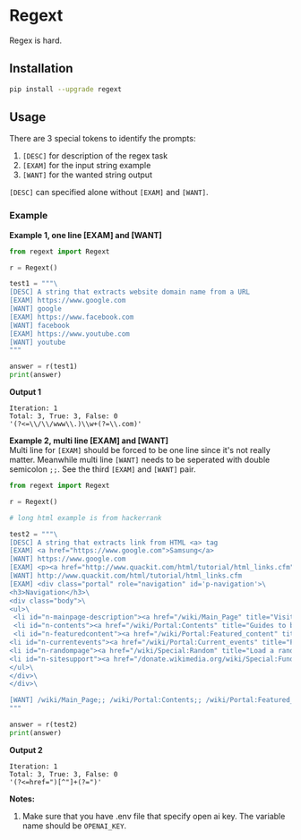 # Regext

Regex is hard.

## Installation

```bash
pip install --upgrade regext
```

## Usage

There are 3 special tokens to identify the prompts:

1. `[DESC]` for description of the regex task
2. `[EXAM]` for the input string example
3. `[WANT]` for the wanted string output

`[DESC]` can specified alone without `[EXAM]` and `[WANT]`.

### Example

**Example 1, one line [EXAM] and [WANT]**

```python
from regext import Regext

r = Regext()

test1 = """\
[DESC] A string that extracts website domain name from a URL
[EXAM] https://www.google.com
[WANT] google
[EXAM] https://www.facebook.com
[WANT] facebook
[EXAM] https://www.youtube.com
[WANT] youtube
"""

answer = r(test1)
print(answer)
```

**Output 1**

```
Iteration: 1
Total: 3, True: 3, False: 0
'(?<=\\/\\/www\\.)\\w+(?=\\.com)'
```

**Example 2, multi line [EXAM] and [WANT]** \
Multi line for `[EXAM]` should be forced to be one line since it's not really matter. Meanwhile multi line `[WANT]` needs to be seperated with double semicolon `;;`. See the third `[EXAM]` and `[WANT]` pair.

```python
from regext import Regext

r = Regext()

# long html example is from hackerrank

test2 = """\
[DESC] A string that extracts link from HTML <a> tag
[EXAM] <a href="https://www.google.com">Samsung</a>
[WANT] https://www.google.com
[EXAM] <p><a href="http://www.quackit.com/html/tutorial/html_links.cfm">Example Link</a></p>
[WANT] http://www.quackit.com/html/tutorial/html_links.cfm
[EXAM] <div class="portal" role="navigation" id='p-navigation'>\
<h3>Navigation</h3>\
<div class="body">\
<ul>\
 <li id="n-mainpage-description"><a href="/wiki/Main_Page" title="Visit the main page [z]" accesskey="z">Main page</a></li>\
 <li id="n-contents"><a href="/wiki/Portal:Contents" title="Guides to browsing Wikipedia">Contents</a></li>\
 <li id="n-featuredcontent"><a href="/wiki/Portal:Featured_content" title="Featured content  the best of Wikipedia">Featured content</a></li>\
<li id="n-currentevents"><a href="/wiki/Portal:Current_events" title="Find background information on current events">Current events</a></li>\
<li id="n-randompage"><a href="/wiki/Special:Random" title="Load a random article [x]" accesskey="x">Random article</a></li>\
<li id="n-sitesupport"><a href="/donate.wikimedia.org/wiki/Special:FundraiserRedirector?utm_source=donate&utm_medium=sidebar&utm_campaign=C13_en.wikipedia.org&uselang=en" title="Support us">Donate to Wikipedia</a></li>\
</ul>\
</div>\
</div>\

[WANT] /wiki/Main_Page;; /wiki/Portal:Contents;; /wiki/Portal:Featured_content;; /wiki/Portal:Current_events;; /wiki/Special:Random;; /donate.wikimedia.org/wiki/Special:FundraiserRedirector?utm_source=donate&utm_medium=sidebar&utm_campaign=C13_en.wikipedia.org&uselang=en
"""

answer = r(test2)
print(answer)
```

**Output 2**

```
Iteration: 1
Total: 3, True: 3, False: 0
'(?<=href=")[^"]+(?=")'
```

**Notes:**

1. Make sure that you have .env file that specify open ai key. The variable name should be `OPENAI_KEY`.
